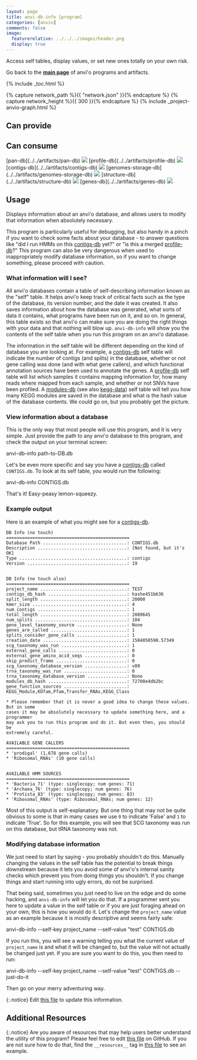 ```yaml
---
layout: page
title: anvi-db-info [program]
categories: [anvio]
comments: false
image:
  featurerelative: ../../../images/header.png
  display: true
---
```


Access self tables, display values, or set new ones totally on your own risk.

Go back to the **[main page](../../)** of anvi'o programs and artifacts.


{% include _toc.html %}
<div id="svg" class="subnetwork"></div>
{% capture network_path %}{{ "network.json" }}{% endcapture %}
{% capture network_height %}{{ 300 }}{% endcapture %}
{% include _project-anvio-graph.html %}


## Can provide

<p style="text-align: left" markdown="1"></p>

## Can consume

<p style="text-align: left" markdown="1"><span class="artifact-r">[pan-db](../../artifacts/pan-db) <img src="../../images/icons/DB.png" class="artifact-icon-mini" /></span> <span class="artifact-r">[profile-db](../../artifacts/profile-db) <img src="../../images/icons/DB.png" class="artifact-icon-mini" /></span> <span class="artifact-r">[contigs-db](../../artifacts/contigs-db) <img src="../../images/icons/DB.png" class="artifact-icon-mini" /></span> <span class="artifact-r">[genomes-storage-db](../../artifacts/genomes-storage-db) <img src="../../images/icons/DB.png" class="artifact-icon-mini" /></span> <span class="artifact-r">[structure-db](../../artifacts/structure-db) <img src="../../images/icons/DB.png" class="artifact-icon-mini" /></span> <span class="artifact-r">[genes-db](../../artifacts/genes-db) <img src="../../images/icons/DB.png" class="artifact-icon-mini" /></span></p>

## Usage


Displays information about an anvi'o database, and allows users to modify that information when absolutely necessary.

This program is particularly useful for debugging, but also handy in a pinch if you want to check some facts about your database - to answer questions like "did I run HMMs on this <span class="artifact-n">[contigs-db](/help/7/artifacts/contigs-db)</span> yet?" or "is this a merged <span class="artifact-n">[profile-db](/help/7/artifacts/profile-db)</span>?" This program can also be very dangerous when used to inappropriately modify database information, so if you want to change something, please proceed with caution.

### What information will I see?

All anvi'o databases contain a table of self-describing information known as the "self" table. It helps anvi'o keep track of critical facts such as the type of the database, its version number, and the date it was created. It also saves information about how the database was generated, what sorts of data it contains, what programs have been run on it, and so on. In general, this table exists so that anvi'o can make sure you are doing the right things with your data and that nothing will blow up. `anvi-db-info` will show you the contents of the self table when you run this program on an anvi'o database.

The information in the self table will be different depending on the kind of database you are looking at. For example, a <span class="artifact-n">[contigs-db](/help/7/artifacts/contigs-db)</span> self table will indicate the number of contigs (and splits) in the database, whether or not gene calling was done (and with what gene callers), and which functional annotation sources have been used to annotate the genes. A <span class="artifact-n">[profile-db](/help/7/artifacts/profile-db)</span> self table will list which samples it contains mapping information for, how many reads where mapped from each sample, and whether or not SNVs have been profiled. A <span class="artifact-n">[modules-db](/help/7/artifacts/modules-db)</span> (see also <span class="artifact-n">[kegg-data](/help/7/artifacts/kegg-data)</span>) self table will tell you how many KEGG modules are saved in the database and what is the hash value of the database contents. We could go on, but you probably get the picture.

### View information about a database

This is the only way that most people will use this program, and it is very simple. Just provide the path to any anvi'o database to this program, and check the output on your terminal screen:

<div class="codeblock" markdown="1">
anvi&#45;db&#45;info path&#45;to&#45;DB.db
</div>

Let's be even more specific and say you have a <span class="artifact-n">[contigs-db](/help/7/artifacts/contigs-db)</span> called `CONTIGS.db`. To look at its self table, you would run the following:
<div class="codeblock" markdown="1">
anvi&#45;db&#45;info CONTIGS.db
</div>

That's it! Easy-peasy lemon-squeezy.

### Example output

Here is an example of what you might see for a <span class="artifact-n">[contigs-db](/help/7/artifacts/contigs-db)</span>.

```
DB Info (no touch)
===============================================
Database Path ................................: CONTIGS.db
Description ..................................: [Not found, but it's OK]
Type .........................................: contigs
Version ......................................: 19


DB Info (no touch also)
===============================================
project_name .................................: TEST
contigs_db_hash ..............................: hashe451b636
split_length .................................: 20000
kmer_size ....................................: 4
num_contigs ..................................: 1
total_length .................................: 2089645
num_splits ...................................: 104
gene_level_taxonomy_source ...................: None
genes_are_called .............................: 1
splits_consider_gene_calls ...................: 1
creation_date ................................: 1584050598.57349
scg_taxonomy_was_run .........................: 1
external_gene_calls ..........................: 0
external_gene_amino_acid_seqs ................: 0
skip_predict_frame ...........................: 0
scg_taxonomy_database_version ................: v89
trna_taxonomy_was_run ........................: 0
trna_taxonomy_database_version ...............: None
modules_db_hash ..............................: 72700e4db2bc
gene_function_sources ........................: KEGG_Module,KOfam,Pfam,Transfer_RNAs,KEGG_Class

* Please remember that it is never a good idea to change these values. But in some
cases it may be absolutely necessary to update something here, and a programmer
may ask you to run this program and do it. But even then, you should be
extremely careful.

AVAILABLE GENE CALLERS
===============================================
* 'prodigal' (1,678 gene calls)
* 'Ribosomal_RNAs' (10 gene calls)


AVAILABLE HMM SOURCES
===============================================
* 'Bacteria_71' (type: singlecopy; num genes: 71)
* 'Archaea_76' (type: singlecopy; num genes: 76)
* 'Protista_83' (type: singlecopy; num genes: 83)
* 'Ribosomal_RNAs' (type: Ribosomal_RNAs; num genes: 12)

```

Most of this output is self-explanatory. But one thing that may not be quite obvious to some is that in many cases we use `0` to indicate 'False' and `1` to indicate 'True'. So for this example, you will see that SCG taxonomy was run on this database, but tRNA taxonomy was not.

### Modifying database information
We just need to start by saying - you probably shouldn't do this. Manually changing the values in the self table has the potential to break things downstream because it lets you avoid some of anvi'o's internal sanity checks which prevent you from doing things you shouldn't. If you change things and start running into ugly errors, do not be surprised.

That being said, sometimes you just need to live on the edge and do some hacking, and `anvi-db-info` will let you do that. If a programmer sent you here to update a value in the self table or if you are just foraging ahead on your own, this is how you would do it. Let's change the `project_name` value as an example because it is mostly descriptive and seems fairly safe:

<div class="codeblock" markdown="1">
anvi&#45;db&#45;info &#45;&#45;self&#45;key project_name &#45;&#45;self&#45;value "test" CONTIGS.db
</div>

If you run this, you will see a warning telling you what the current value of `project_name` is and what it will be changed to, but the value will not actually be changed just yet. If you are sure you want to do this, you then need to run:

<div class="codeblock" markdown="1">
anvi&#45;db&#45;info &#45;&#45;self&#45;key project_name &#45;&#45;self&#45;value "test" CONTIGS.db  &#45;&#45;just&#45;do&#45;it
</div>

Then go on your merry adventuring way.


{:.notice}
Edit [this file](https://github.com/merenlab/anvio/tree/master/anvio/docs/programs/anvi-db-info.md) to update this information.


## Additional Resources



{:.notice}
Are you aware of resources that may help users better understand the utility of this program? Please feel free to edit [this file](https://github.com/merenlab/anvio/tree/master/bin/anvi-db-info) on GitHub. If you are not sure how to do that, find the `__resources__` tag in [this file](https://github.com/merenlab/anvio/blob/master/bin/anvi-interactive) to see an example.
